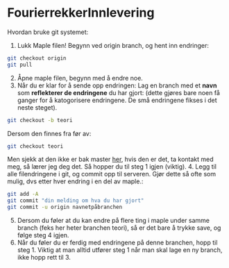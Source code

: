 # FourierrekkerInnlevering
Hvordan bruke git systemet:

1. Lukk Maple filen! Begynn ved origin branch, og hent inn endringer:

  ```sh
  git checkout origin
  git pull
  ```
  
2. Åpne maple filen, begynn med å endre noe.
3. Når du er klar for å sende opp endringen: Lag en branch med et **navn** som **reflekterer de endringene** du har gjort: (dette gjøres bare noen få ganger for å katogorisere endringene. De små endringene fikses i det neste steget).

  ```sh
  git checkout -b teori
  ```
  
  Dersom den finnes fra før av:
  
  ```sh
  git checkout teori
  ```
  
  Men sjekk at den ikke er bak master [her](https://github.com/metrafonic/Fourierrekker-maple/branches), hvis den er det, ta kontakt med meg, så lærer jeg deg det. Så hopper du til steg 1 igjen (viktig).
4. Legg til alle filendringene i git, og commit opp til serveren. Gjør dette så ofte som mulig, dvs etter hver endring i en del av maple.:

  ```sh
  git add -A
  git commit "din melding om hva du har gjort"
  git commit -u origin navnetpåbranchen
  ```
  
5. Dersom du føler at du kan endre på flere ting i maple under samme branch (feks her heter branchen teori), så er det bare å trykke save, og følge steg 4 igjen.
6. Når du føler du er ferdig med endringene på denne branchen, hopp til steg 1. Viktig at man alltid utfører steg 1 når man skal lage en ny branch, ikke hopp rett til 3. 

